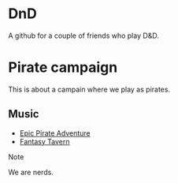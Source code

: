 # DnD

A github for a couple of friends who play D&D.  
  

# Pirate campaign

This is about a campain where we play as pirates.  
  

## Music
 + [Epic Pirate Adventure](https://www.youtube.com/watch?v=LqVXs4enyG4&t=2s)  
 + [Fantasy Tavern](https://www.youtube.com/watch?v=wLlovxa3VJ0)  
  
> [!NOTE]
> We are nerds.